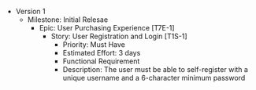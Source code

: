 ﻿-   Version 1
    -   Milestone: Initial Relesae
        -   Epic: User Purchasing Experience [T7E-1]
            -   Story: User Registration and Login [T1S-1]
                -   Priority: Must Have
                -   Estimated Effort: 3 days
                -   Functional Requirement
                -   Description: The user must be able to self-register with a unique username and a 6-character minimum password
             
